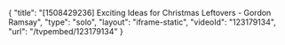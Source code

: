 {
    "title": "[1508429236] Exciting Ideas for Christmas Leftovers - Gordon Ramsay",
    "type": "solo",
    "layout": "iframe-static",
    "videoId": "123179134",
    "url": "\/tvpembed\/123179134"
}